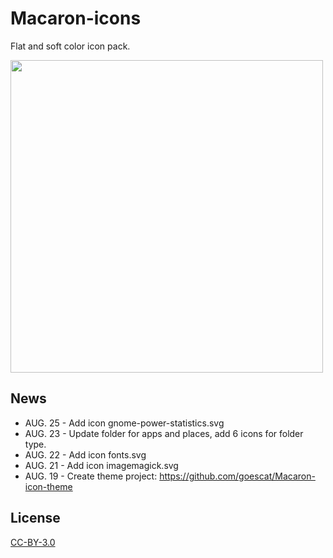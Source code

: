 # Macaron-icons
Flat and soft color icon pack.

<img src="https://github.com/goescat/Macaron-icons/blob/master/macaronicon.png" width="500">

## News
* AUG. 25 - Add icon gnome-power-statistics.svg 
* AUG. 23 - Update folder for apps and places, add 6 icons for folder type.
* AUG. 22 - Add icon fonts.svg 
* AUG. 21 - Add icon imagemagick.svg
* AUG. 19 - Create theme project:
https://github.com/goescat/Macaron-icon-theme

## License
[CC-BY-3.0](https://creativecommons.org/licenses/by/3.0/)
